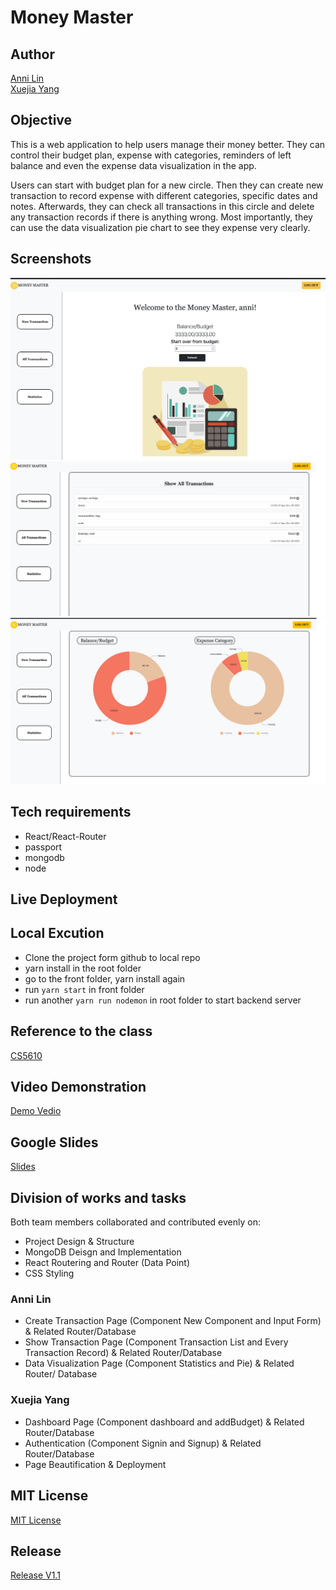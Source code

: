 # Money Master

## Author
[Anni Lin](https://github.com/Annie0207)  
[Xuejia Yang](https://github.com/SixTRaps)

## Objective
This is a web application to help users manage their money better. They can control their budget plan, expense with categories, reminders of left balance and even the expense data visualization in the app.

Users can start with budget plan for a new circle. Then they can create new transaction to record expense with different categories, specific dates and notes. Afterwards, they can check all transactions in this circle and delete any transaction records if there is anything wrong. Most importantly, they can use the data visualization pie chart to see they expense very clearly.

## Screenshots
![HomePage](https://github.com/SixTRaps/moneymaster/blob/main/front/src/images/Homepage.png)
![Show Transactions Page](https://github.com/SixTRaps/moneymaster/blob/main/front/src/images/ShowTrans.png)
![Data Visualization Page](https://github.com/SixTRaps/moneymaster/blob/main/front/src/images/DataVisualization.png)

## Tech requirements
* React/React-Router
* passport
* mongodb
* node

## Live Deployment

## Local Excution 
* Clone the project form github to local repo
* yarn install in the root folder
* go to the front folder, yarn install again
* run `yarn start` in front folder
* run another `yarn run nodemon` in root folder to start backend server

## Reference to the class
[CS5610](https://johnguerra.co/classes/webDevelopment_fall_2021/)

## Video Demonstration
[Demo Vedio]()

## Google Slides
[Slides](https://docs.google.com/presentation/d/1hgdHsUFjpjYu2KklGWmH-T-y7AcUHsXIu2f6sNvxXGI/edit?usp=sharing)

## Division of works and tasks
Both team members collaborated and contributed evenly on:
* Project Design & Structure
* MongoDB Deisgn and Implementation
* React Routering and Router (Data Point)
* CSS Styling

### Anni Lin
* Create Transaction Page (Component New Component and Input Form) & Related Router/Database
* Show Transaction Page (Component Transaction List and Every Transaction Record) & Related Router/Database
* Data Visualization Page (Component Statistics and Pie) & Related Router/ Database

### Xuejia Yang
* Dashboard Page (Component dashboard and addBudget) & Related Router/Database
* Authentication (Component Signin and Signup) & Related Router/Database
* Page Beautification & Deployment

## MIT License
[MIT License](https://github.com/SixTRaps/moneymaster/blob/main/LICENSE)

## Release
[Release V1.1]()
